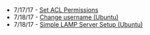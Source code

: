 * 7/17/17 - [Set ACL Permissions](/set-acl-permissions.md)
* 7/18/17 - [Change username (Ubuntu)](/change-username-ubuntu.md)
* 7/18/17 - [Simple LAMP Server Setup (Ubuntu)](/simple-lamp-server-setup.md)
